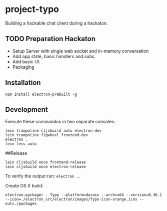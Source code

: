 # project-typo

Building a hackable chat client during a hackaton.

## TODO Preparation Hackaton

* Setup Server with single web socket and in-memory conversation
* Add app state, basic handlers and subs.
* Add basic UI.
* Packaging

## Installation

```
npm install electron-prebuilt -g
```

## Development

Execute these commandos in two separate consoles:

```
lein trampoline cljsbuild auto electron-dev
lein trampoline figwheel frontend-dev
electron .
lein less auto
```

##Release

```
lein cljsbuild once frontend-release
lein cljsbuild once electron-release
```

To verify the output run: `electron .`.

Create OS X build:
```
electron-packager . Typo --platform=darwin --arch=x64 --version=0.36.1 --icon=./electron_src/electron/images/Typo-icon-orange.icns --out=./packages
```
